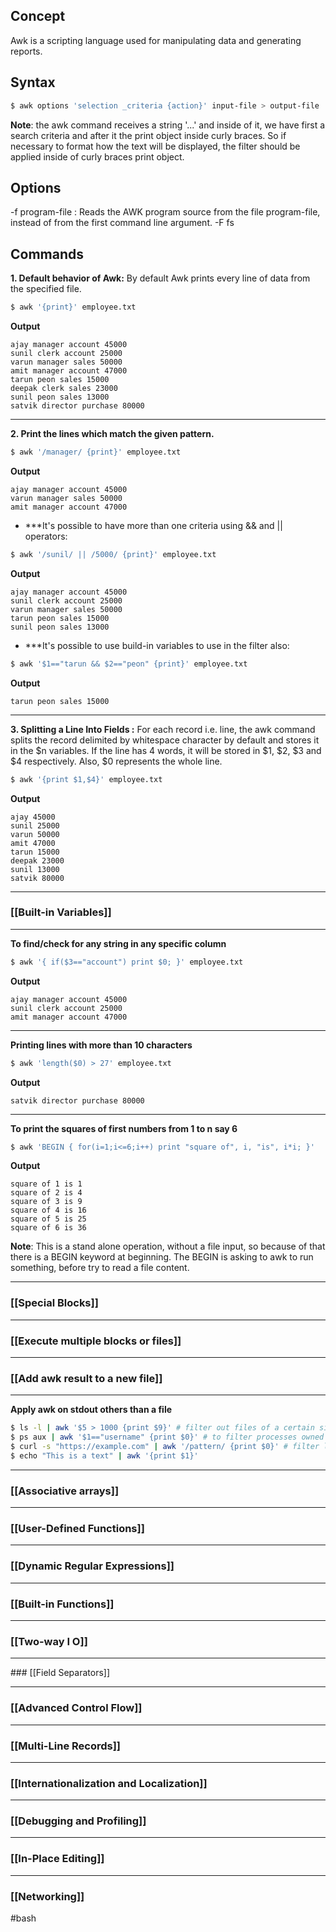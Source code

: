## Concept

Awk is a scripting language used for manipulating data and generating reports.

## Syntax

```bash
$ awk options 'selection _criteria {action}' input-file > output-file
```

**Note**: the awk command receives a string '...' and inside of it, we have first a search criteria and after it the print object inside curly braces. So if necessary to format how the text will be displayed, the filter should be applied inside of curly braces print object.
## Options

-f program-file : Reads the AWK program source from the file 
                  program-file, instead of from the 
                  first command line argument.
-F fs

## Commands

**1. Default behavior of Awk:** By default Awk prints every line of data from the specified file.  
```bash
$ awk '{print}' employee.txt
```

**Output**  
```
ajay manager account 45000
sunil clerk account 25000
varun manager sales 50000
amit manager account 47000
tarun peon sales 15000
deepak clerk sales 23000
sunil peon sales 13000
satvik director purchase 80000
```

<hr>

**2. Print the lines which match the given pattern.** 
```bash
$ awk '/manager/ {print}' employee.txt 
```

**Output**  
```
ajay manager account 45000
varun manager sales 50000
amit manager account 47000
```

* ***It's possible to have more than one criteria using && and || operators:
```bash
$ awk '/sunil/ || /5000/ {print}' employee.txt
```

**Output**
```
ajay manager account 45000
sunil clerk account 25000
varun manager sales 50000
tarun peon sales 15000
sunil peon sales 13000
```

* ***It's possible to use build-in variables to use in the filter also:
```bash
$ awk '$1=="tarun && $2=="peon" {print}' employee.txt
```

**Output**
```
tarun peon sales 15000
```

<hr>

**3. Splitting a Line Into Fields :** For each record i.e. line, the awk command splits the record delimited by whitespace character by default and stores it in the $n variables. If the line has 4 words, it will be stored in $1, $2, $3 and $4 respectively. Also, $0 represents the whole line.  
```bash
$ awk '{print $1,$4}' employee.txt 
```
**Output**  
```
ajay 45000
sunil 25000
varun 50000
amit 47000
tarun 15000
deepak 23000
sunil 13000
satvik 80000
```

<hr>

### [[Built-in Variables]]

<hr>

**To find/check for any string in any specific column**
```bash
$ awk '{ if($3=="account") print $0; }' employee.txt
```

**Output**
```
ajay manager account 45000
sunil clerk account 25000
amit manager account 47000
```

<hr>

**Printing lines with more than 10 characters**
```bash
$ awk 'length($0) > 27' employee.txt
```

**Output**
```
satvik director purchase 80000
```

<hr>

**To print the squares of first numbers from 1 to n say 6**
```bash
$ awk 'BEGIN { for(i=1;i<=6;i++) print "square of", i, "is", i*i; }'
```

**Output**
```
square of 1 is 1
square of 2 is 4
square of 3 is 9
square of 4 is 16
square of 5 is 25
square of 6 is 36
```

**Note**: This is a stand alone operation, without a file input, so because of that there is a BEGIN keyword at beginning. The BEGIN is asking to awk to run something, before try to read a file content. 

<hr>

### [[Special Blocks]]

<hr>

### [[Execute multiple blocks or files]]

<hr>

### [[Add awk result to a new file]]

<hr>

**Apply awk on stdout others than a file**
```bash
$ ls -l | awk '$5 > 1000 {print $9}' # filter out files of a certain size
$ ps aux | awk '$1=="username" {print $0}' # to filter processes owned by a specific user
$ curl -s "https://example.com" | awk '/pattern/ {print $0}' # filter lines from web page
$ echo "This is a text" | awk '{print $1}'
```

<hr>

### [[Associative arrays]]

<hr>

### [[User-Defined Functions]]


<hr>

### [[Dynamic Regular Expressions]]


<hr>

### [[Built-in Functions]]

<hr>

### [[Two-way I O]]

<hr>
### [[Field Separators]]

<hr>

### [[Advanced Control Flow]]

<hr>
    
### [[Multi-Line Records]]

<hr>
    
### [[Internationalization and Localization]]

<hr>
  
### [[Debugging and Profiling]]

<hr>
    
### [[In-Place Editing]]

<hr>

### [[Networking]]

#bash